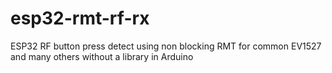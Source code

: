 # esp32-rmt-rf-rx
ESP32 RF button press detect using non blocking RMT for common EV1527 and many others without a library in Arduino
